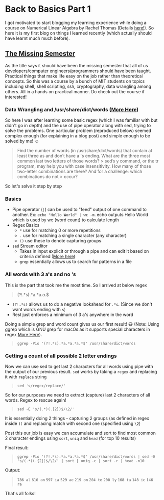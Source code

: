 # Back to Basics Part 1

I got motivated to start blogging my learning experience while doing a course on Numerical Linear Algebra by Rachel Thomas (Details [here!](https://nbviewer.jupyter.org/github/fastai/numerical-linear-algebra/blob/master/nbs/0.%20Course%20Logistics.ipynb#Writing-Assignment)). So here it is my first blog on things I learned recently (which actually should have learnt much much before).

## [The Missing Semester](https://missing.csail.mit.edu/)

As the title says it should have been the missing semester that all of us developers/computer engineers/programmers should have been taught. Practical things that make life easy on the job rather than theoretical concepts. So this was a course by a bunch of MIT students on topics including shell, shell scripting, ssh, cryptography, data wrangling among others. All in a hands on practical manner. Do check out the course if interested! 

### Data Wrangling and /usr/share/dict/words ([More Here](https://en.wikipedia.org/wiki/Words_(Unix)))

So here I was after learning some basic regex (which I was familiar with but didn't go in depth) and the use of pipe operator along with sed, trying to solve the problems. One particular problem (reproduced below) seemed complex enough (for explaining in a blog post) and simple enough to be solved by me! :relaxed:


> Find the number of words (in /usr/share/dict/words) that contain at least three as and don’t have a 's ending. What are the three most common last two letters of those words? > sed’s y command, or the tr program, may help you with case insensitivity. How many of those two-letter combinations are there? And for a challenge: which combinations do not > occur?

So let's solve it step by step

### Basics

- Pipe operator (`|`) can be used to "feed" output of one command to another. Ex: `echo "Hello World" | wc -m`. echo outputs Hello World which is used by wc (word count) to calculate length
- Regex Basics
  - `*` use for matching 0 or more repetitions
  - `.` use for matching a single character (any character)
  - `()` use these to denote capturing groups
- `sed` Stream editor
  - Takes in input explicit or through a pipe and can edit it based on criteria defined ([More here](https://tldr.ostera.io/sed))
  - `grep` essentially allows us to search for patterns in a file
  
### All words with 3 a's and no 's
  
  This is the part that took me the most time. So I arrived at below regex
  
  > (?!.*s).*a.*a.*a.*$
  
  - `(?!.*s)` allows us to do a negative lookahead for `.*s`. (Since we don't want words ending with `s`)
  - Rest just enforces a minimum of 3 a's anywhere in the word
  
  Doing a simple grep and word count gives us our first result! :smiley: (Note: Using ggrep which is GNU grep for macOs as it supports special characters in regex [More Here](https://stackoverflow.com/questions/9197814/regex-lookahead-for-not-followed-by-in-grep/9198987#9198987)).
  
  > `ggrep -Pio '(?!.*s).*a.*a.*a.*$' /usr/share/dict/words`
  
### Getting a count of all possible 2 letter endings

Now we can use sed to get last 2 characters for all words using pipe with the output of our previous result. `sed` works by taking a `regex` and replacing it with `replace` string

> `sed 's/regex/replace/'`

So for our purposes we need to extract (capture) last 2 characters of all words. Regex to rescue again!

> `sed -E 's/(.*)(.{2})$/\2/'`

It is essentially doing 2 things - capturing 2 groups (as defined in regex inside `()` and replacing match with second one (specified using `\2`)

Post this our job is easy we can accumulate and sort to find most common 2 character endings using `sort`, `uniq` and `head` (for top 10 results)

Final result:

> `ggrep -Pio '(?!.*s).*a.*a.*a.*$' /usr/share/dict/words | sed -E 's/(.*)(.{2})$/\2/' | sort | uniq -c | sort -r | head -n10`

Output:

 > `786 al`
 > `610 an`
 > `597 ia`
 > `529 ae`
 > `219 on`
 > `204 te`
 > `200 ly`
 > `168 ta`
 > `148 ic`
 > `146 ra`


That's all folks!
